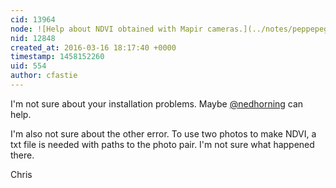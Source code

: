 ```yaml
---
cid: 13964
node: ![Help about NDVI obtained with Mapir cameras.](../notes/peppepegasus/03-15-2016/help-about-ndvi-obtained-with-mapri-cameras)
nid: 12848
created_at: 2016-03-16 18:17:40 +0000
timestamp: 1458152260
uid: 554
author: cfastie
---
```


I'm not sure about your installation problems. Maybe [@nedhorning](/profile/nedhorning) can help.

I'm also not sure about the other error. To use two photos to make NDVI, a txt file is needed with paths to the photo pair. I'm not sure what happened there. 

Chris